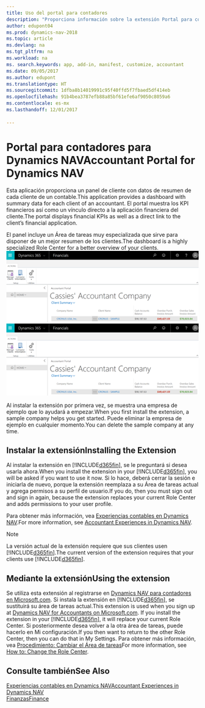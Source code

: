 ```yaml
---
title: Uso del portal para contadores
description: "Proporciona información sobre la extensión Portal para contables."
author: edupont04
ms.prod: dynamics-nav-2018
ms.topic: article
ms.devlang: na
ms.tgt_pltfrm: na
ms.workload: na
ms. search.keywords: app, add-in, manifest, customize, accountant
ms.date: 09/05/2017
ms.author: edupont
ms.translationtype: HT
ms.sourcegitcommit: 1dfba8b14019991c95f40ffd5f7fbaed5df414eb
ms.openlocfilehash: 91b4bea3787efb88a85bf61efe6af9050c8059a6
ms.contentlocale: es-mx
ms.lasthandoff: 12/01/2017

---
```

# <a name="accountant-portal-for-dynamics-nav"></a><span data-ttu-id="14702-103">Portal para contadores para Dynamics NAV</span><span class="sxs-lookup"><span data-stu-id="14702-103">Accountant Portal for Dynamics NAV</span></span>
<span data-ttu-id="14702-104">Esta aplicación proporciona un panel de cliente con datos de resumen de cada cliente de un contable.</span><span class="sxs-lookup"><span data-stu-id="14702-104">This application provides a dashboard with summary data for each client of an accountant.</span></span> <span data-ttu-id="14702-105">El portal muestra los KPI financieros así como un vínculo directo a la aplicación financiera del cliente.</span><span class="sxs-lookup"><span data-stu-id="14702-105">The portal displays financial KPIs as well as a direct link to the client’s financial application.</span></span>  

<span data-ttu-id="14702-106">El panel incluye un Área de tareas muy especializada que sirve para disponer de un mejor resumen de los clientes.</span><span class="sxs-lookup"><span data-stu-id="14702-106">The dashboard is a highly specialized Role Center for a better overview of your clients.</span></span>  
<span data-ttu-id="14702-107">[![Portal para contables](./media/ui-extensions-accportal/accountant-portal.png)](https://go.microsoft.com/fwlink/?linkid=851257)</span><span class="sxs-lookup"><span data-stu-id="14702-107">[![Accountant Portal](./media/ui-extensions-accportal/accountant-portal.png)](https://go.microsoft.com/fwlink/?linkid=851257)</span></span>

<span data-ttu-id="14702-108">Al instalar la extensión por primera vez, se muestra una empresa de ejemplo que lo ayudará a empezar.</span><span class="sxs-lookup"><span data-stu-id="14702-108">When you first install the extension, a sample company helps you get started.</span></span> <span data-ttu-id="14702-109">Puede eliminar la empresa de ejemplo en cualquier momento.</span><span class="sxs-lookup"><span data-stu-id="14702-109">You can delete the sample company at any time.</span></span>  

## <a name="installing-the-extension"></a><span data-ttu-id="14702-110">Instalar la extensión</span><span class="sxs-lookup"><span data-stu-id="14702-110">Installing the Extension</span></span>
<span data-ttu-id="14702-111">Al instalar la extensión en [!INCLUDE[d365fin](includes/d365fin_md.md)], se le preguntará si desea usarla ahora.</span><span class="sxs-lookup"><span data-stu-id="14702-111">When you install the extension in your [!INCLUDE[d365fin](includes/d365fin_md.md)], you will be asked if you want to use it now.</span></span> <span data-ttu-id="14702-112">Si lo hace, deberá cerrar la sesión e iniciarla de nuevo, porque la extensión reemplaza a su Área de tareas actual y agrega permisos a su perfil de usuario.</span><span class="sxs-lookup"><span data-stu-id="14702-112">If you do, then you must sign out and sign in again, because the extension replaces your current Role Center and adds permissions to your user profile.</span></span>  

<span data-ttu-id="14702-113">Para obtener más información, vea [Experiencias contables en Dynamics NAV](finance-accounting.md).</span><span class="sxs-lookup"><span data-stu-id="14702-113">For more information, see [Accountant Experiences in Dynamics NAV](finance-accounting.md).</span></span>  

> [!NOTE]  
>  <span data-ttu-id="14702-114">La versión actual de la extensión requiere que sus clientes usen [!INCLUDE[d365fin](includes/d365fin_md.md)].</span><span class="sxs-lookup"><span data-stu-id="14702-114">The current version of the extension requires that your clients use [!INCLUDE[d365fin](includes/d365fin_md.md)].</span></span>  

## <a name="using-the-extension"></a><span data-ttu-id="14702-115">Mediante la extensión</span><span class="sxs-lookup"><span data-stu-id="14702-115">Using the extension</span></span>
<span data-ttu-id="14702-116">Se utiliza esta extensión al registrarse en [Dynamics NAV para contadores en Microsoft.com](https://www.microsoft.com/en-us/dynamics365/financial-insights-for-accountants). Si instala la extensión en [!INCLUDE[d365fin](includes/d365fin_md.md)], se sustituirá su área de tareas actual.</span><span class="sxs-lookup"><span data-stu-id="14702-116">This extension is used when you sign up at [Dynamics NAV for Accountants on Microsoft.com](https://www.microsoft.com/en-us/dynamics365/financial-insights-for-accountants). If you install the extension in your [!INCLUDE[d365fin](includes/d365fin_md.md)], it will replace your current Role Center.</span></span> <span data-ttu-id="14702-117">Si posteriormente desea volver a la otra área de tareas, puede hacerlo en Mi configuración.</span><span class="sxs-lookup"><span data-stu-id="14702-117">If you then want to return to the other Role Center, then you can do that in My Settings.</span></span> <span data-ttu-id="14702-118">Para obtener más información, vea [Procedimiento: Cambiar el Área de tareas](change-role.md)</span><span class="sxs-lookup"><span data-stu-id="14702-118">For more information, see [How to: Change the Role Center](change-role.md).</span></span>  

## <a name="see-also"></a><span data-ttu-id="14702-119">Consulte también</span><span class="sxs-lookup"><span data-stu-id="14702-119">See Also</span></span>
[<span data-ttu-id="14702-120">Experiencias contables en Dynamics NAV</span><span class="sxs-lookup"><span data-stu-id="14702-120">Accountant Experiences in Dynamics NAV</span></span>](finance-accounting.md)  
[<span data-ttu-id="14702-121">Finanzas</span><span class="sxs-lookup"><span data-stu-id="14702-121">Finance</span></span>](finance.md)  

